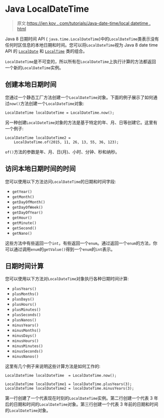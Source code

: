 # Java LocalDateTime

> 原文:[https://jen kov . com/tutorials/Java-date-time/local datetime . html](https://jenkov.com/tutorials/java-date-time/localdatetime.html)

Java 8 日期时间 API ( `java.time.LocalDateTime`)中的`LocalDateTime`类表示没有任何时区信息的本地日期和时间。您可以将`LocalDateTime`视为 Java 8 date time API 的 [`LocalDate`](localdate.html) 和 [`LocalTime`](localtime.html) 类的组合。

`LocalDateTime`是不可变的，所以所有在`LocalDateTime`上执行计算的方法都返回一个新的`LocalDateTime`实例。

## 创建本地日期时间

您通过一个静态工厂方法创建一个`LocalDateTime`对象。下面的例子展示了如何通过`now()`方法创建一个`LocalDateTime`对象:

```
LocalDateTime localDateTime = LocalDateTime.now();

```

另一种创建`LocalDateTime`对象的方法是基于特定的年、月、日等创建它。这里有一个例子:

```
LocalDateTime localDateTime2 =
    LocalDateTime.of(2015, 11, 26, 13, 55, 36, 123);

```

`of()`方法的参数是年、月、日(月)、小时、分钟、秒和纳秒。

## 访问本地日期时间的时间

您可以使用以下方法访问`LocalDateTime`的日期和时间字段:

*   `getYear()`
*   `getMonth()`
*   `getDayOfMonth()`
*   `getDayOfWeek()`
*   `getDayOfYear()`
*   `getHour()`
*   `getMinute()`
*   `getSecond()`
*   `getNano()`

这些方法中有些返回一个`int`，有些返回一个`enum`。通过返回一个`enum`的方法，你可以通过调用`enum`的`getValue()`得到一个`enum`的`int`表示。

## 日期时间计算

您可以使用以下方法对`LocalDateTime`对象执行各种日期时间计算:

*   `plusYears()`
*   `plusMonths()`
*   `plusDays()`
*   `plusHours()`
*   `plusMinutes()`
*   `plusSeconds()`
*   `plusNanos()`
*   `minusYears()`
*   `minusMonths()`
*   `minusDays()`
*   `minusHours()`
*   `minusMinutes()`
*   `minusSeconds()`
*   `minusNanos()`

这里有几个例子来说明这些计算方法是如何工作的:

```
LocalDateTime localDateTime  = LocalDateTime.now();

LocalDateTime localDateTime1 = localDateTime.plusYears(3);
LocalDateTime localDateTime2 = localDateTime.minusYears(3);

```

第一行创建了一个代表现在时刻的`LocalDateTime`实例。第二行创建一个代表 3 年后的日期和时间的`LocalDateTime`对象。第三行创建一个代表 3 年前的日期和时间的`LocalDateTime`对象。